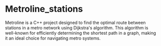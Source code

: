 # Metroline_stations
Metroline is a C++ project designed to find the optimal route between stations in a metro network using Dijkstra's algorithm. This algorithm is well-known for efficiently determining the shortest path in a graph, making it an ideal choice for navigating metro systems.
